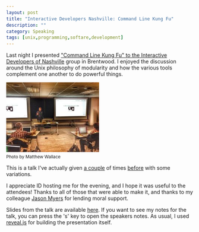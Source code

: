 ```yaml
---
layout: post
title: "Interactive Developers Nashville: Command Line Kung Fu"
description: ""
category: Speaking
tags: [unix,programming,softare,development]
---
```


Last night I presented ["Command Line Kung Fu" to the Interactive Developers of
Nashville](http://www.meetup.com/interactivedev/events/135589052/) group in Brentwood. I enjoyed the discussion around the Unix
philosophy of modularity and how the various tools complement one another to do
powerful things.

<div class="pull-right span4">
<img src="/assets/themes/dailytechnology/img/meetup_cli_talk.jpg" alt="Photo by Matthew Wallace" />
<br/>
<small>Photo by Matthew Wallace</small>
</div>

This is a talk I've actually given [a couple](http://realm3.com/articles/nyphp_presentation_-_become_a_bash_ninja)
of times [before](http://realm3.com/articles/command_line_kung_fu_at_ruby_on_rails_october_meeting) with
some variations.

I appreciate ID hosting me for the evening, and I hope it was useful to the
attendees! Thanks to all of those that were able to make it, and thanks to my
colleague [Jason Myers](http://www.jasonamyers.com/) for lending moral support.

Slides from the talk are available
[here](http://dailytechnology.net/talk-cli-intro/?theme=sky). If you want to
see my notes for the talk, you can press the 's' key to open the speakers
notes. As usual, I used [reveal.js](https://github.com/hakimel/reveal.js) for
building the presentation itself.

